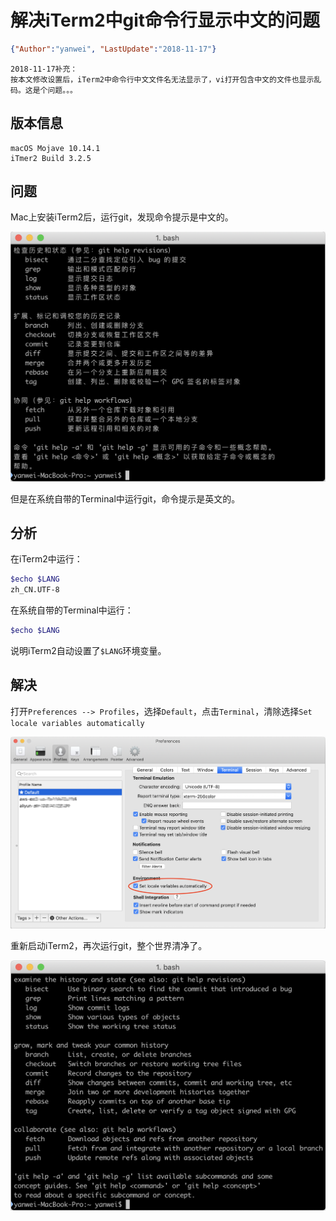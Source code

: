 # 解决iTerm2中git命令行显示中文的问题

<link rel="stylesheet" type="text/css" href="https://yanwei.github.io/auto-number-title.css" />

```json
{"Author":"yanwei", "LastUpdate":"2018-11-17"}
```

```text
2018-11-17补充：
按本文修改设置后，iTerm2中命令行中文文件名无法显示了，vi打开包含中文的文件也显示乱码。这是个问题。。。
```

## 版本信息

```text
macOS Mojave 10.14.1
iTmer2 Build 3.2.5
```

## 问题

Mac上安装iTerm2后，运行git，发现命令提示是中文的。

![git-in-chinese](git-in-chinese.png)

但是在系统自带的Terminal中运行git，命令提示是英文的。

## 分析

在iTerm2中运行：

```bash
$echo $LANG
zh_CN.UTF-8
```

在系统自带的Terminal中运行：

```bash
$echo $LANG

```

说明iTerm2自动设置了`$LANG`环境变量。

## 解决

打开`Preferences --> Profiles`，选择`Default`，点击`Terminal`，清除选择`Set locale variables automatically`

![iterm2-preferences-profiles-terminal](iterm2-preferences-profiles-terminal.png)

重新启动iTerm2，再次运行git，整个世界清净了。

![git-in-english](git-in-english.png)
